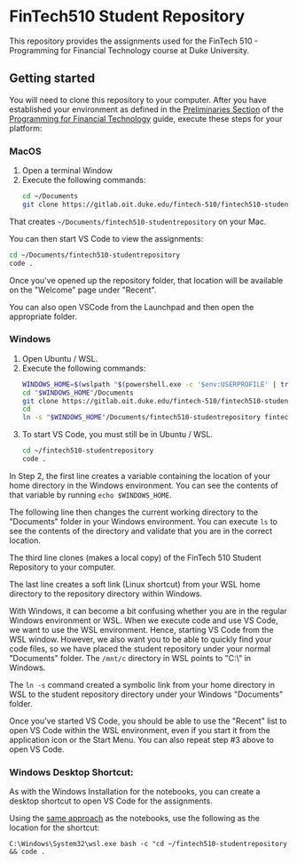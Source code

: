 # FinTech510 Student Repository

This repository provides the assignments used for the FinTech 510 - 
Programming for Financial Technology course at Duke University.

## Getting started
You will need to clone this repository to your computer.  After you have 
established your environment as defined in the [Preliminaries Section](https://fintechpython.pages.oit.duke.edu/jupyternotebooks/0-Preliminaries/01-Environment.html)
of the [Programming for Financial Technology](https://duke.is/FTGuide) guide, 
execute these steps for your platform:
 
### MacOS
1. Open a terminal Window
2. Execute the following commands:
   ```bash
   cd ~/Documents
   git clone https://gitlab.oit.duke.edu/fintech-510/fintech510-studentrepository
   ```
   
That creates `~/Documents/fintech510-studentrepository` on your Mac.

You can then start VS Code to view the assignments:
```bash
cd ~/Documents/fintech510-studentrepository
code .
```

Once you've opened up the repository folder, that location will be available
on the "Welcome" page under "Recent".  

You can also open VSCode from the Launchpad and then open the appropriate folder.

### Windows
1. Open Ubuntu / WSL.
2. Execute the following commands:
   ```bash
   WINDOWS_HOME=$(wslpath "$(powershell.exe -c '$env:USERPROFILE' | tr -d '\r')")
   cd "$WINDOWS_HOME"/Documents
   git clone https://gitlab.oit.duke.edu/fintech-510/fintech510-studentrepository
   cd
   ln -s "$WINDOWS_HOME"/Documents/fintech510-studentrepository fintech510-studentrepository
   ```
3. To start VS Code, you must still be in Ubuntu / WSL.
   ```bash
   cd ~/fintech510-studentrepository
   code .
   ```

In Step 2, the first line creates a variable containing the location of
your home directory in the Windows environment.  You can see the contents of that
variable by running `echo $WINDOWS_HOME`.

The following line then changes the current working directory to the "Documents" folder
in your Windows environment. You can execute `ls` to see the contents of
the directory and validate that you are in the correct location.

The third line clones (makes a local copy) of the FinTech 510 Student Repository
to your computer.

The last line creates a soft link (Linux shortcut) from your WSL home directory
to the repository directory within Windows.
   
With Windows, it can become a bit confusing whether you are in the 
regular Windows environment or WSL. When we execute code and use VS Code, we
want to use the WSL environment. Hence, starting VS Code from the WSL
window.  However, we also want you to be able to quickly find your code files, 
so we have placed the student repository under your normal "Documents" folder. 
The `/mnt/c` directory in WSL points to "C:\\" in Windows.

The `ln -s` command created a symbolic link from your home directory in WSL
to the student repository directory under your Windows "Documents" folder.

Once you've started VS Code, you should be able to use the "Recent" list to open
VS Code within the WSL environment, even if you start it from the application icon
or the Start Menu.  You can also repeat step #3 above to open VS Code.

### Windows Desktop Shortcut:
As with the Windows Installation for the notebooks, you can create 
a desktop shortcut to open VS Code for the assignments.

Using the [same approach](https://fintechpython.pages.oit.duke.edu/jupyternotebooks/0-Preliminaries/03-Windows_Installation.html#desktop-shortcuts)
as the notebooks, use the following as the location for the shortcut:
```
C:\Windows\System32\wsl.exe bash -c "cd ~/fintech510-studentrepository && code .
```
